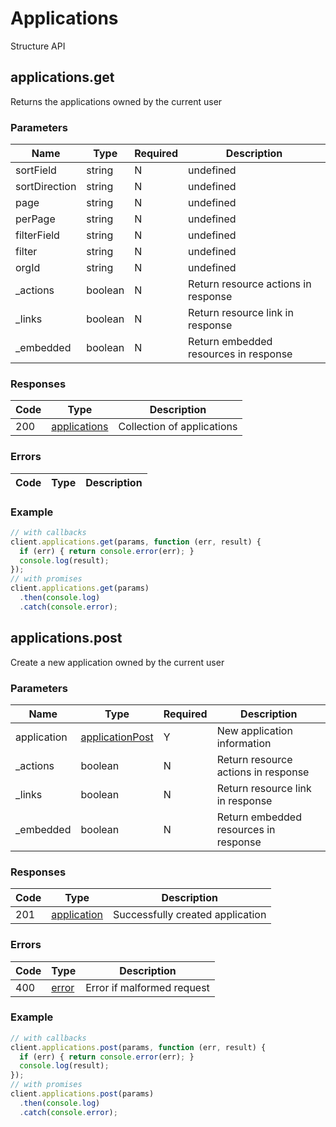 # Applications
Structure API

## applications.get
Returns the applications owned by the current user



### Parameters
| Name | Type | Required | Description |
| ---- | ---- | -------- | ----------- |
| sortField | string | N | undefined |
| sortDirection | string | N | undefined |
| page | string | N | undefined |
| perPage | string | N | undefined |
| filterField | string | N | undefined |
| filter | string | N | undefined |
| orgId | string | N | undefined |
| _actions | boolean | N | Return resource actions in response |
| _links | boolean | N | Return resource link in response |
| _embedded | boolean | N | Return embedded resources in response |

### Responses
| Code | Type | Description |
| ---- | ---- | ----------- |
| 200 | [applications](_schemas.md#applications) | Collection of applications |

### Errors
| Code | Type | Description |
| ---- | ---- | ----------- |

### Example
```javascript
// with callbacks
client.applications.get(params, function (err, result) {
  if (err) { return console.error(err); }
  console.log(result);
});
// with promises
client.applications.get(params)
  .then(console.log)
  .catch(console.error);
```
## applications.post
Create a new application owned by the current user



### Parameters
| Name | Type | Required | Description |
| ---- | ---- | -------- | ----------- |
| application | [applicationPost](_schemas.md#applicationpost) | Y | New application information |
| _actions | boolean | N | Return resource actions in response |
| _links | boolean | N | Return resource link in response |
| _embedded | boolean | N | Return embedded resources in response |

### Responses
| Code | Type | Description |
| ---- | ---- | ----------- |
| 201 | [application](_schemas.md#application) | Successfully created application |

### Errors
| Code | Type | Description |
| ---- | ---- | ----------- |
| 400 | [error](_schemas.md#error) | Error if malformed request |

### Example
```javascript
// with callbacks
client.applications.post(params, function (err, result) {
  if (err) { return console.error(err); }
  console.log(result);
});
// with promises
client.applications.post(params)
  .then(console.log)
  .catch(console.error);
```
